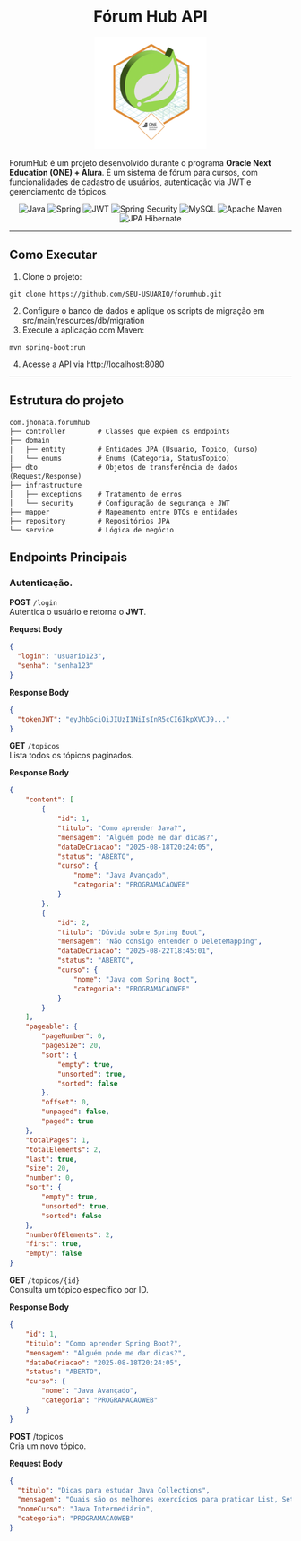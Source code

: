 <h1 align="center" style="font-weight: bold;">Fórum Hub API </h1>
<p align="center">
  <img src="src/assets/Badge-Spring.png" alt="Meu Badge" width="200"/>
</p>

ForumHub é um projeto desenvolvido durante o programa **Oracle Next Education (ONE) + Alura**. É um sistema de fórum para cursos, com funcionalidades de cadastro de usuários, autenticação via JWT e gerenciamento de tópicos.

<p align="center">
  <img src="https://img.shields.io/badge/java-%23ED8B00.svg?style=for-the-badge&logo=openjdk&logoColor=white" alt="Java"/>
  <img src="https://img.shields.io/badge/spring-%236DB33F.svg?style=for-the-badge&logo=spring&logoColor=white" alt="Spring"/>
  <img src="https://img.shields.io/badge/JWT-black?style=for-the-badge&logo=JSON%20web%20tokens" alt="JWT"/>
  <img src="https://img.shields.io/badge/Spring%20Security-6DB33F?logo=springsecurity&logoColor=white&style=for-the-badge" alt="Spring Security"/>
  <img src="https://img.shields.io/badge/mysql-4479A1.svg?style=for-the-badge&logo=mysql&logoColor=white" alt="MySQL"/>
  <img src="https://img.shields.io/badge/Apache%20Maven-C71A36?style=for-the-badge&logo=Apache%20Maven&logoColor=white" alt="Apache Maven"/>
  <img src="https://img.shields.io/badge/JPA-Hibernate-aca69f?style=for-the-badge&logo=Hibernate&logoColor=white" alt="JPA Hibernate"/>
</p>

---

## Como Executar

1. Clone o projeto:
```
git clone https://github.com/SEU-USUARIO/forumhub.git
```
2. Configure o banco de dados e aplique os scripts de migração em src/main/resources/db/migration
3. Execute a aplicação com Maven:
```
mvn spring-boot:run
```
4. Acesse a API via http://localhost:8080

---

## Estrutura do projeto

```
com.jhonata.forumhub
├── controller        # Classes que expõem os endpoints
├── domain
│   ├── entity        # Entidades JPA (Usuario, Topico, Curso)
│   └── enums         # Enums (Categoria, StatusTopico)
├── dto               # Objetos de transferência de dados (Request/Response)
├── infrastructure
│   ├── exceptions    # Tratamento de erros
│   └── security      # Configuração de segurança e JWT
├── mapper            # Mapeamento entre DTOs e entidades
├── repository        # Repositórios JPA
└── service           # Lógica de negócio
```

## Endpoints Principais

### Autenticação.

**POST** `/login`  
Autentica o usuário e retorna o **JWT**.

**Request Body**
```json
{
  "login": "usuario123",
  "senha": "senha123"
}
```
**Response Body**
```json
{
  "tokenJWT": "eyJhbGciOiJIUzI1NiIsInR5cCI6IkpXVCJ9..."
}
```

**GET** `/topicos`  
Lista todos os tópicos paginados.

**Response Body**
```json
{
	"content": [
		{
			"id": 1,
			"titulo": "Como aprender Java?",
			"mensagem": "Alguém pode me dar dicas?",
			"dataDeCriacao": "2025-08-18T20:24:05",
			"status": "ABERTO",
			"curso": {
				"nome": "Java Avançado",
				"categoria": "PROGRAMACAOWEB"
			}
		},
		{
			"id": 2,
			"titulo": "Dúvida sobre Spring Boot",
			"mensagem": "Não consigo entender o DeleteMapping",
			"dataDeCriacao": "2025-08-22T18:45:01",
			"status": "ABERTO",
			"curso": {
				"nome": "Java com Spring Boot",
				"categoria": "PROGRAMACAOWEB"
			}
		}
	],
	"pageable": {
		"pageNumber": 0,
		"pageSize": 20,
		"sort": {
			"empty": true,
			"unsorted": true,
			"sorted": false
		},
		"offset": 0,
		"unpaged": false,
		"paged": true
	},
	"totalPages": 1,
	"totalElements": 2,
	"last": true,
	"size": 20,
	"number": 0,
	"sort": {
		"empty": true,
		"unsorted": true,
		"sorted": false
	},
	"numberOfElements": 2,
	"first": true,
	"empty": false
}
```

**GET** `/topicos/{id}`  
Consulta um tópico específico por ID.

**Response Body**

```json
{
	"id": 1,
	"titulo": "Como aprender Spring Boot?",
	"mensagem": "Alguém pode me dar dicas?",
	"dataDeCriacao": "2025-08-18T20:24:05",
	"status": "ABERTO",
	"curso": {
		"nome": "Java Avançado",
		"categoria": "PROGRAMACAOWEB"
	}
}
```

**POST** /topicos  
Cria um novo tópico.

**Request Body**
```json
{
  "titulo": "Dicas para estudar Java Collections",
  "mensagem": "Quais são os melhores exercícios para praticar List, Set e Map?",
  "nomeCurso": "Java Intermediário",
  "categoria": "PROGRAMACAOWEB"
}
```






